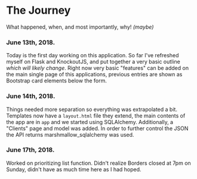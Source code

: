 The Journey
===========

What happened, when, and most importantly, why! _(maybe)_

### June 13th, 2018.
Today is the first day working on this application. So far I've refreshed myself on Flask and KnockoutJS, and put together a very basic outline _which will likely change_. Right now very basic "features" can be added on the main single page of this applications, previous entries are shown as Bootstrap card elements below the form.

### June 14th, 2018.
Things needed more separation so everything was extrapolated a bit. Templates now have a `layout.html` file they extend, the main contents of the app are in `app` and we started using SQLAlchemy. Additionally, a "Clients" page and model was added. In order to further control the JSON the API returns marshmallow_sqlalchemy was used.

### June 17th, 2018.
Worked on prioritizing list function. Didn't realize Borders closed at 7pm on Sunday, didn't have as much time here as I had hoped.
